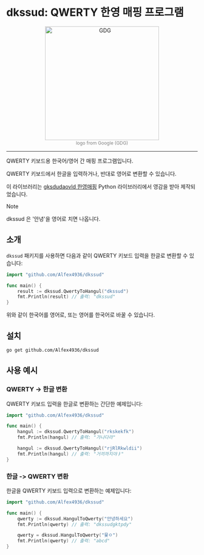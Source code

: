 # dkssud: QWERTY 한영 매핑 프로그램

<p align="center">
  <img width="300" src="https://github.com/user-attachments/assets/c09a64c8-277d-4a56-ab25-f93f2d226fb4" alt="GDG"/></br>
  <span style="font-size:12px; color:grey;">logo from Google (GDG)</span>
</p>

---

QWERTY 키보드용 한국어/영어 간 매핑 프로그램입니다.

QWERTY 키보드에서 한글을 입력하거나, 반대로 영어로 변환할 수 있습니다.

이 라이브러리는 [gksdudaovld 한영매핑](https://github.com/ForestHouse2316/gksdudaovld) Python 라이브러리에서 영감을 받아 제작되었습니다.


> [!NOTE]
> dkssud 은 '안녕'을 영어로 치면 나옵니다.

## 소개

`dkssud` 패키지를 사용하면 다음과 같이 QWERTY 키보드 입력을 한글로 변환할 수 있습니다:

```go
import "github.com/Alfex4936/dkssud"

func main() {
    result := dkssud.QwertyToHangul("dkssud")
    fmt.Println(result) // 출력: "dkssud"
}
```

위와 같이 한국어를 영어로, 또는 영어를 한국어로 바꿀 수 있습니다.

## 설치

```bash
go get github.com/Alfex4936/dkssud
```

## 사용 예시

### QWERTY -> 한글 변환

QWERTY 키보드 입력을 한글로 변환하는 간단한 예제입니다:

```go
import "github.com/Alfex4936/dkssud"

func main() {
    hangul := dkssud.QwertyToHangul("rkskekfk")
    fmt.Println(hangul) // 출력: "가나다라"

    hangul := dkssud.QwertyToHangul("rjRlRkwldii")
    fmt.Println(hangul) // 출력: "거끼까지야ㅑ"
}
```

### 한글 -> QWERTY 변환

한글을 QWERTY 키보드 입력으로 변환하는 예제입니다:

```go
import "github.com/Alfex4936/dkssud"

func main() {
    qwerty := dkssud.HangulToQwerty("안녕하세요")
    fmt.Println(qwerty) // 출력: "dkssudgktpdy"

    qwerty = dkssud.HangulToQwerty("뮻ㅇ")
    fmt.Println(qwerty) // 출력: "abcd"
}
```

